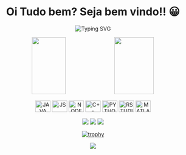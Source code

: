 <div>
  
  <h1 align="center">
    Oi Tudo bem? Seja bem vindo!! 😀
  </h1>
  
  <p align="center">
    <img src="https://readme-typing-svg.demolab.com?font=&size=18&pause=1000&center=true&vCenter=true&color=B62EF7&multiline=true&repeat=false&width=700&height=125&lines=Ola%2C+pra+quem+n%C3%A3o+me+conhece+me+chamo+Daniel+Reis+sou+estudante;de+engenharia+de+computa%C3%A7%C3%A3o+no+IFMG+Campus+Bambui.;Atualmente+estudando+Java+e+Python.;Meu+objetivo+%C3%A9+trabalhar+com+Backend+e+IA;e+cada+dia+mais+aperfei%C3%A7oar+meus+conhecimentos!!" alt="Typing SVG" />
  </p>
  
</div>

<div align="center">
  
  <img height="150em" align="center" width="42%" src="https://github-readme-stats.vercel.app/api?username=drgsantaana&count_private=true&show_icons=true&theme=midnight-purple" />

  <img height="150em" align="center" img width="45.5%" src="https://github-readme-stats.vercel.app/api/top-langs/?username=drgsantaana&layout=compact&theme=midnight-purple" />
  
</div>




<div align="center" valign="top"><br>
  
  <img align="center" alt="JAVA" height="30" width="40" src="https://cdn.jsdelivr.net/gh/devicons/devicon/icons/java/java-plain.svg" />
  <img align="center" alt="JS" height="30" width="40" src="https://cdn.jsdelivr.net/gh/devicons/devicon/icons/javascript/javascript-plain.svg" />
  <img align="center" alt="NODE" height="30" width="40" src="https://cdn.jsdelivr.net/gh/devicons/devicon/icons/nodejs/nodejs-plain.svg" />
  <img align="center" alt="C++" height="30" width="40" src="https://cdn.jsdelivr.net/gh/devicons/devicon/icons/cplusplus/cplusplus-plain.svg" />
  <img align="center" alt="PYTHON" height="30" width="40" src="https://cdn.jsdelivr.net/gh/devicons/devicon/icons/python/python-plain.svg" />
  <img align="center" alt="RSTUDIO" height="30" width="40" src="https://cdn.jsdelivr.net/gh/devicons/devicon/icons/rstudio/rstudio-plain.svg" />
  <img align="center" alt="MATLAB" height="30" width="40" src="https://cdn.jsdelivr.net/gh/devicons/devicon/icons/matlab/matlab-plain.svg" />
  
</div><br>

<div align="center">
  <a href="https://www.instagram.com/drgsantaana/" target="_blank"><img src="https://img.shields.io/badge/-Instagram-%23E4405F?style=for-the-badge&logo=instagram&logoColor=white" target="_blank"></a>
  <a href="https://www.linkedin.com/in/drgsantaana/" target="_blank"><img src="https://img.shields.io/badge/-LinkedIn-%230077B5?style=for-the-badge&logo=linkedin&logoColor=white" target="_blank"></a> 
  <a href="mailto:drgsantaana+github@gmail.com"><img src="https://img.shields.io/badge/-Gmail-%23333?style=for-the-badge&logo=gmail&logoColor=white" target="_blank"></a>
</div>


<div align="center">

  [![trophy](https://github-profile-trophy.vercel.app/?username=drgsantaana&row=2&column=3&theme=darkhub&no-bg=true)](https://github.com/ryo-ma/github-profile-trophy)

  <img src="https://visitcount.itsvg.in/api?id=drgsantaana&column=-1&label=Profile%20Views&color=12&icon=1&pretty=true" />
  
</div>
